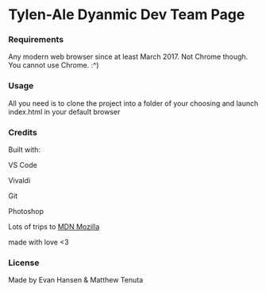<h1> Tylen-Ale Dyanmic Dev Team Page </h1>

### Requirements
Any modern web browser since at least March 2017. Not Chrome though. You cannot use Chrome. :^)

### Usage
All you need is to clone the project into a folder of your choosing and launch index.html in your default browser

### Credits
Built with:

VS Code

Vivaldi

Git

Photoshop

Lots of trips to <a href="https://developer.mozilla.org/en-US/" rel="nofollow">MDN Mozilla</a>

made with love <3

### License
Made by Evan Hansen & Matthew Tenuta
